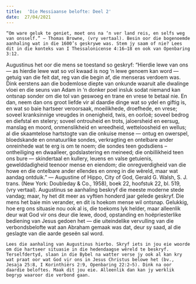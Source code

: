 ```yaml
---
title:  'Die Messiaanse belofte: Deel 2'
date:  27/04/2021
---
```


`“Om ware geluk te geniet, moet ons na ‘n ver land reis, en selfs weg van onsself.” — Thomas Browne, (vry vertaal). Besin oor die bogenoemde aanhaling wat in die 1600’s geskrywe was. Stem jy saam of nie? Lees dit in die konteks van I Thessalonicense 4:16–18 en ook van Openbaring 3:12.`

Augustinus het oor die mens se toestand so geskryf: “Hierdie lewe van ons — as hierdie lewe wat so vol kwaad is nog ‘n lewe genoem kan word — getuig van die feit dat, reg van die begin af, die menseras verdoem was. Dink eerstens aan die bodemlose diepte van onkunde waaruit alle dwalinge vloei en die seuns van Adam in ‘n donker poel insluk sodat niemand kan ontsnap sonder om die tol van geswoeg en trane en vrese te betaal nie. En dan, neem dan ons groot liefde vir al daardie dinge wat so ydel en giftig is, en wat so baie hartseer veroorsaak, moeilikhede, droefhede, en vrese; soveel kranksinnige vreugdes in onenigheid, twis, en oorloë; soveel bedrog en diefstal en stelery; soveel ontrouheid en trots, jaloersheid en eersug, manslag en moord, onmenslikheid en wreedheid, wetteloosheid en wellus; al die skaamtelose hartstogte van die onkuise mense — ontug en owerspel, bloedskande en onnatuurlike sondes, verkragting en ontelbare ander onreinhede wat te erg is om te noem; die sondes teen godsdiens – ontheiliging en dwaalleer, godslastering en meineed; die onbillikheid teen ons bure — skindertaal en kullery, leuens en valse getuienis, gewelddadigheid teenoor mense en eiendom; die onregverdigheid van die howe en die ontelbare ander ellendes en onreg in die wêreld, maar wat aandag ontduik.” — Augustine of Hippo, City of God, Gerald G. Walsh, S. J. trans. (New York: Doubleday & Co., 1958), boek 22, hoofstuk 22, bl. 519, (vry vertaal). Augustinus se aanhaling beskryf die meeste moderne stede vandag; maar, hy het dit meer as vyftien honderd jaar gelede geskryf. Die mens het baie min verander, en dit is hoekom mense wil ontsnap. Gelukkig, hoe erg ons situasie nou ook al is, die toekoms lyk helder, maar alleenlik deur wat God vir ons deur die lewe, dood, opstanding en hoëpriesterlike bediening van Jesus gedoen het — die uiteindelike vervulling van die verbondsbelofte wat aan Abraham gemaak was dat, deur sy saad, al die geslagte van die aarde geseën sal word.

`Lees die aanhaling van Augustinus hierbo. Skryf iets in jou eie woorde om die hartseer situasie in die hedendaagse wêreld te beskryf. Terselfdertyd, slaan in die Bybel na watter verse jy ook al kan kry wat praat oor wat God vir ons in Jesus Christus belowe het (bv., Jesaja 25:8, I Korinthiërs 2:9, Openbaring 22:2–5). Dink na oor daardie beloftes. Maak dit jou eie. Alleenlik dan kan jy werklik begryp waaroor die verbond gaan.`